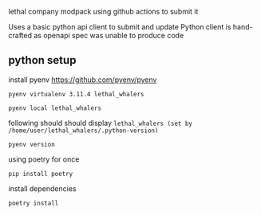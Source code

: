 lethal company modpack using github actions to submit it

Uses a basic python api client to submit and update
Python client is hand-crafted as openapi spec was unable to produce code

## python setup
install pyenv https://github.com/pyenv/pyenv
```
pyenv virtualenv 3.11.4 lethal_whalers
```
```
pyenv local lethal_whalers
```
following should should display `lethal_whalers (set by /home/user/lethal_whalers/.python-version)`
```
pyenv version
```

using poetry for once
```
pip install poetry
```

install dependencies
```
poetry install
```